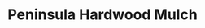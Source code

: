 ---
title: "Peninsula Hardwood Mulch"
url: /yorktown/peninsula-hardwood-mulch/
shop: Garten-Center
---